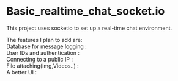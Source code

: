 # Basic_realtime_chat_socket.io

This project uses socketio to set up a real-time chat environment.

The features I plan to add are: <br />
Database for message logging : <br />
User IDs and authentication  : <br />
Connecting to a public IP    : <br />
File attaching(Img,Videos..) : <br />
A better UI                  :
